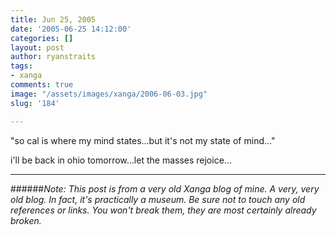 ```yaml
---
title: Jun 25, 2005
date: '2005-06-25 14:12:00'
categories: []
layout: post
author: ryanstraits
tags:
- xanga
comments: true
image: "/assets/images/xanga/2006-06-03.jpg"
slug: '184'

---
```

"so cal is where my mind states...but it's not my state of mind..."

i'll be back in ohio tomorrow...let the masses rejoice...

<!-- break -->

---

######*Note: This post is from a very old Xanga blog of mine. A very, very old blog. In fact, it's practically a museum. Be sure not to touch any old references or links. You won't break them, they are most certainly already broken.*